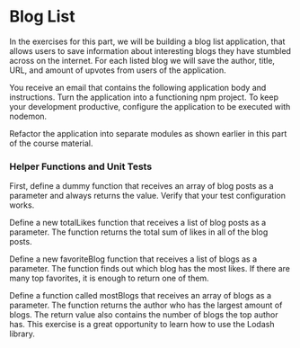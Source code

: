# Blog List

In the exercises for this part, we will be building a blog list application, that allows users to save information about interesting blogs they have stumbled across on the internet. For each listed blog we will save the author, title, URL, and amount of upvotes from users of the application.

You receive an email that contains the following application body and instructions.
Turn the application into a functioning npm project. To keep your development productive, configure the application to be executed with nodemon.

Refactor the application into separate modules as shown earlier in this part of the course material.


### Helper Functions and Unit Tests
First, define a dummy function that receives an array of blog posts as a parameter and always returns the value.
Verify that your test configuration works.

Define a new totalLikes function that receives a list of blog posts as a parameter. The function returns the total sum of likes in all of the blog posts.

Define a new favoriteBlog function that receives a list of blogs as a parameter. The function finds out which blog has the most likes. If there are many top favorites, it is enough to return one of them.

Define a function called mostBlogs that receives an array of blogs as a parameter. The function returns the author who has the largest amount of blogs. The return value also contains the number of blogs the top author has. This exercise is a great opportunity to learn how to use the Lodash library.
